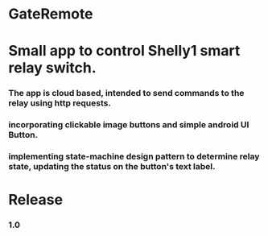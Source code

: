 # GateRemote
# Small app to control Shelly1 smart relay switch.
### The app is cloud based, intended to send commands to the relay using http requests.
### incorporating clickable image buttons and simple android UI Button.
### implementing state-machine design pattern to determine relay state, updating the status on the button's text label. 

# Release
### 1.0
